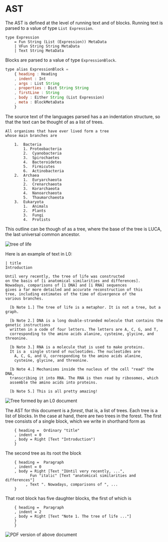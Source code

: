 # AST

The AST is defined at the level of running text
and of blocks.  Running text is parsed to a value of 
type `List Expression`.


```javascrpt
type Expression
    = Fun String (List (Expression)) MetaData
    | VFun String String MetaData
    | Text String MetaData
```

Blocks are parsed to a value of type  `ExpressionBlock`.

```javascript
type alias ExpressionBlock =
    { heading : Heading
    , indent : Int
    , args : List String
    , properties : Dict String String
    , firstLine : String
    , body : Either String (List Expression)
    , meta : BlockMetaData
    }
```

The source text of the languages parsed has a 
an indentation structure, so that the text
can be thought of as a list of trees. 

```text
All organisms that have ever lived form a tree 
whose main branches are

    1.  Bacteria
        1. Proteobacteria
        2.  Cyanobacteria
        3.  Spirochaetes
        4.  Bacteroidetes
        5.  Firmicutes
        6.  Actinobacteria
    2.  Archaea
        1.  Euryarchaeota
        2.  Crenarchaeota
        3.  Korarchaeota
        4.  Nanoarchaeota
        5.  Thaumarchaeota
    3.  Eukaryota
        1.  Animals
        2.  Plants
        3.  Fungi
        4.  Protists
```

This outline can be though of as a tree, where the base of the
tree is LUCA, the last universal common ancestor. 

![tree of life](https://imagedelivery.net/9U-0Y4sEzXlO6BXzTnQnYQ/a9a119b5-9309-46d3-ec79-bf4e4a39bc00/public)

Here is an example of text in L0:

```text
| title
Introduction

Until very recently, the tree of life was constructed
on the basis of [i anatomical similarities and differences]. 
Nowadays, comparisons of [i DNA] and [i RNA] sequences 
gives a far more detailed and accurate reconstruction of this
tree, including estimates of the time of divergence of the
various branches.

  [b Note 1.] The tree of life is a metaphor. It is not a tree, but a graph.
  
  [b Note 2.] DNA is a long double-stranded molecule that contains the genetic instructions
  written in a code of four letters. The letters are A, C, G, and T,
  corresponding to the amino acids alanine, cysteine, glycine, and threonine.
    
  [b Note 3.] RNA is a molecule that is used to make proteins. 
  It is a  single strand of nucleotides. The nucleotides are
    A, C, G, and U, corresponding to the amino acids alanine, 
    cysteine, glycine, and threonine.
    
  [b Note 4.] Mechanisms inside the nucleus of the cell "read" the DNA,
  transcribing it into RNA. The RNA is then read by ribosomes, which
  assemble the amino acids into proteins.
  
  [b Note 5.] This is all pretty amazing!
```




![Tree formed by an L0 document](https://imagedelivery.net/9U-0Y4sEzXlO6BXzTnQnYQ/40e3dc83-0cdc-442d-498d-b2fe768a8d00/public)

The AST for this document is a _forest_, that is, a list 
of trees.  Each tree is a list of blocks.  In the
case at hand, there are two trees in the forest.
The first tree consists of a single block, which we write
in shorthand form as

```text
    { heading =  Ordinary "title"
    , indent = 0
    , body = Right [Text "Introduction")
    }
```

The second tree as its root the block

```text
    { heading =  Paragraph
    , indent = 0
    , body = Right [Text "IUntil very recently, ...",
           Fun "italic" [Text "anatomical similarities and differences"]
         , Text ". Nowadays, comparisons of ", ...
    }
```

That root block has five daughter blocks, the first of which is

```text
    { heading =  Paragraph
    , indent = 2
    , body = Right [Text "Note 1. The tree of life ..."]
    }
    }
```


![PDF version of above document](https://imagedelivery.net/9U-0Y4sEzXlO6BXzTnQnYQ/c2596964-d3f2-4cfd-7bb5-4a6bfd181500/public)

